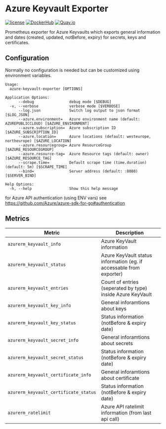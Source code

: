 Azure Keyvault Exporter
=======================

[![license](https://img.shields.io/github/license/webdevops/azure-keyvault-exporter.svg)](https://github.com/webdevops/azure-keyvault-exporter/blob/master/LICENSE)
[![DockerHub](https://img.shields.io/badge/DockerHub-webdevops%2Fazure--keyvault--exporter-blue)](https://hub.docker.com/r/webdevops/azure-keyvault-exporter/)
[![Quay.io](https://img.shields.io/badge/Quay.io-webdevops%2Fazure--keyvault--exporter-blue)](https://quay.io/repository/webdevops/azure-keyvault-exporter)

Prometheus exporter for Azure Keyvaults which exports general information and dates (created, updated, notBefore, expiry) for secrets, keys and certificates.

Configuration
-------------

Normally no configuration is needed but can be customized using environment variables.

```
Usage:
  azure-keyvault-exporter [OPTIONS]

Application Options:
      --debug                debug mode [$DEBUG]
  -v, --verbose              verbose mode [$VERBOSE]
      --log.json             Switch log output to json format [$LOG_JSON]
      --azure.environment=   Azure environment name (default: AZUREPUBLICCLOUD) [$AZURE_ENVIRONMENT]
      --azure.subscription=  Azure subscription ID [$AZURE_SUBSCRIPTION_ID]
      --azure.location=      Azure locations (default: westeurope, northeurope) [$AZURE_LOCATION]
      --azure.resourcegroup= Azure ResourceGroup [$AZURE_RESOURCEGROUP]
      --azure.resource-tag=  Azure Resource tags (default: owner) [$AZURE_RESOURCE_TAG]
      --scrape.time=         Default scrape time (time.duration) (default: 5m) [$SCRAPE_TIME]
      --bind=                Server address (default: :8080) [$SERVER_BIND]

Help Options:
  -h, --help                 Show this help message
```

for Azure API authentication (using ENV vars) see https://github.com/Azure/azure-sdk-for-go#authentication

Metrics
-------

| Metric                                 | Description                                                                           |
|----------------------------------------|---------------------------------------------------------------------------------------|
| `azurerm_keyvault_info`                | Azure KeyVault information                                                            |
| `azurerm_keyvault_status`              | Azure KeyVault status information (eg. if accessable from exporter)                   |
| `azurerm_keyvault_entries`             | Count of entries (seperated by type) inside Azure KeyVault                            |
| `azurerm_keyvault_key_info`            | General inforamtions about keys                                                       |
| `azurerm_keyvault_key_status`          | Status information (notBefore & expiry date)                                          |
| `azurerm_keyvault_secret_info`         | General inforamtions about secrets                                                    |
| `azurerm_keyvault_secret_status`       | Status information (notBefore & expiry date)                                          |
| `azurerm_keyvault_certificate_info`    | General inforamtions about certificate                                                |
| `azurerm_keyvault_certificate_status`  | Status information (notBefore & expiry date)                                          |
| `azurerm_ratelimit`                    | Azure API ratelimit information (from last api call)                                  |
